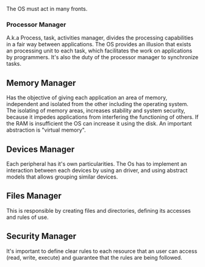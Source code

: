 The OS must act in many fronts.
### Processor Manager
A.k.a Process, task, activities manager, divides the processing capabilities in a fair way between applications.
The OS provides an illusion that exists an processing unit to each task, which facilitates the work on applications by programmers.
It's also the duty of the processor manager to synchronize tasks.
## Memory Manager
Has the objective of giving each application an area of memory, independent and isolated from the other including the operating system.
The isolating of memory areas, increases stability and system security, because it impedes applications from interfering the functioning of others.
If the RAM is insufficient the OS can increase it using the disk.
An important abstraction is "virtual memory".
## Devices Manager
Each peripheral  has it's own particularities. The Os has to implement an interaction between  each devices by using an driver, and using abstract models that allows grouping similar devices.
## Files Manager
This is responsible by creating files and directories, defining its accesses and rules of use.
## Security Manager
It's important to define clear rules to each resource that an user can access (read, write, execute) and guarantee that the rules are being followed.